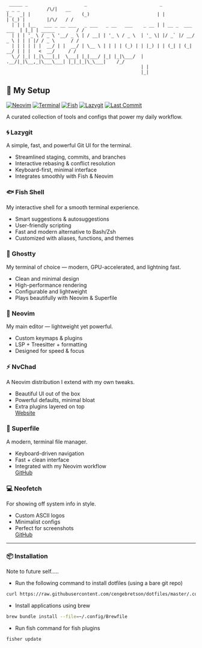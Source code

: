 ```
 _____ _                     _                           _                  _ _ _          /\/|   __
|_   _| |                   (_)                         | |                | (_) |        |/\/   / /
  | | | |__   ___ _ __ ___   _ ___   _ __   ___    _ __ | | __ _  ___ ___  | |_| | _____        / /
  | | | '_ \ / _ \ '__/ _ \ | / __| | '_ \ / _ \  | '_ \| |/ _` |/ __/ _ \ | | | |/ / _ \      / /
  | | | | | |  __/ | |  __/ | \__ \ | | | | (_) | | |_) | | (_| | (_|  __/ | | |   <  __/     / /
  \_/ |_| |_|\___|_|  \___| |_|___/ |_| |_|\___/  | .__/|_|\__,_|\___\___| |_|_|_|\_\___|    /_/
                                                  | |
                                                  |_|
```

## 🌟 My Setup

[![Neovim](https://img.shields.io/badge/Neovim-57A143?style=for-the-badge&logo=neovim&logoColor=white)](https://neovim.io/)
[![Terminal](https://img.shields.io/badge/Ghostty-333333?style=for-the-badge&logo=windowsterminal&logoColor=white)](https://ghostty.org/)
[![Fish](https://img.shields.io/badge/Fish%20Shell-00A1D6?style=for-the-badge&logo=gnu-bash&logoColor=white)](https://fishshell.com/)
[![Lazygit](https://img.shields.io/badge/Lazygit-FC6D26?style=for-the-badge&logo=git&logoColor=white)](https://github.com/jesseduffield/lazygit)
[![Last Commit](https://img.shields.io/github/last-commit/cengebretson/dotfiles?style=for-the-badge&color=green)](https://github.com/cengebretson/dotfiles)

A curated collection of tools and configs that power my daily workflow.

### 🌀 Lazygit

A simple, fast, and powerful Git UI for the terminal.

- Streamlined staging, commits, and branches
- Interactive rebasing & conflict resolution
- Keyboard-first, minimal interface
- Integrates smoothly with Fish & Neovim

### 🐟 Fish Shell

My interactive shell for a smooth terminal experience.

- Smart suggestions & autosuggestions
- User-friendly scripting
- Fast and modern alternative to Bash/Zsh
- Customized with aliases, functions, and themes

### 👻 Ghostty

My terminal of choice — modern, GPU-accelerated, and lightning fast.

- Clean and minimal design
- High-performance rendering
- Configurable and lightweight
- Plays beautifully with Neovim & Superfile

### 📝 Neovim

My main editor — lightweight yet powerful.

- Custom keymaps & plugins
- LSP + Treesitter + formatting
- Designed for speed & focus

### ⚡ NvChad

A Neovim distribution I extend with my own tweaks.

- Beautiful UI out of the box
- Powerful defaults, minimal bloat
- Extra plugins layered on top  
  [Website](https://nvchad.com/)

### 📂 Superfile

A modern, terminal file manager.

- Keyboard-driven navigation
- Fast + clean interface
- Integrated with my Neovim workflow  
  [GitHub](https://github.com/yorukot/superfile)

### 💻 Neofetch

For showing off system info in style.

- Custom ASCII logos
- Minimalist configs
- Perfect for screenshots  
  [GitHub](https://github.com/dylanaraps/neofetch)

---

### 📦 Installation

Note to future self.....

- Run the following command to install dotfiles (using a bare git repo)

```bash
curl https://raw.githubusercontent.com/cengebretson/dotfiles/master/.config/setup.sh | bash
```

- Install applications using brew

```bash
brew bundle install --file=~/.config/Brewfile
```

- Run fish command for fish plugins

```bash
fisher update
```

